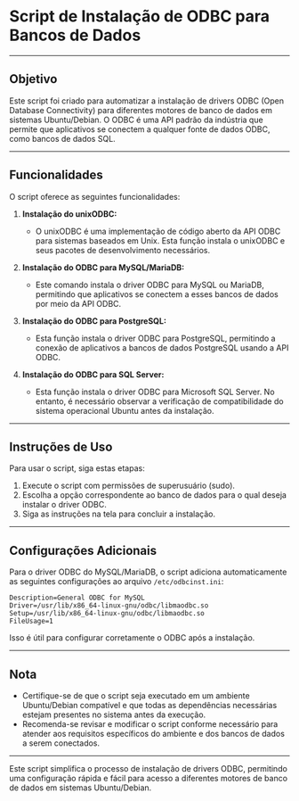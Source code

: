 # Script de Instalação de ODBC para Bancos de Dados

---

## Objetivo

Este script foi criado para automatizar a instalação de drivers ODBC (Open Database Connectivity) para diferentes motores de banco de dados em sistemas Ubuntu/Debian. O ODBC é uma API padrão da indústria que permite que aplicativos se conectem a qualquer fonte de dados ODBC, como bancos de dados SQL.

---

## Funcionalidades

O script oferece as seguintes funcionalidades:

1. **Instalação do unixODBC:**
   - O unixODBC é uma implementação de código aberto da API ODBC para sistemas baseados em Unix. Esta função instala o unixODBC e seus pacotes de desenvolvimento necessários.

2. **Instalação do ODBC para MySQL/MariaDB:**
   - Este comando instala o driver ODBC para MySQL ou MariaDB, permitindo que aplicativos se conectem a esses bancos de dados por meio da API ODBC.

3. **Instalação do ODBC para PostgreSQL:**
   - Esta função instala o driver ODBC para PostgreSQL, permitindo a conexão de aplicativos a bancos de dados PostgreSQL usando a API ODBC.

4. **Instalação do ODBC para SQL Server:**
   - Esta função instala o driver ODBC para Microsoft SQL Server. No entanto, é necessário observar a verificação de compatibilidade do sistema operacional Ubuntu antes da instalação.

---

## Instruções de Uso

Para usar o script, siga estas etapas:

1. Execute o script com permissões de superusuário (sudo).
2. Escolha a opção correspondente ao banco de dados para o qual deseja instalar o driver ODBC.
3. Siga as instruções na tela para concluir a instalação.

---

## Configurações Adicionais

Para o driver ODBC do MySQL/MariaDB, o script adiciona automaticamente as seguintes configurações ao arquivo `/etc/odbcinst.ini`:
```[mysql]
Description=General ODBC for MySQL
Driver=/usr/lib/x86_64-linux-gnu/odbc/libmaodbc.so
Setup=/usr/lib/x86_64-linux-gnu/odbc/libmaodbc.so
FileUsage=1
```


Isso é útil para configurar corretamente o ODBC após a instalação.

---

## Nota

- Certifique-se de que o script seja executado em um ambiente Ubuntu/Debian compatível e que todas as dependências necessárias estejam presentes no sistema antes da execução.
- Recomenda-se revisar e modificar o script conforme necessário para atender aos requisitos específicos do ambiente e dos bancos de dados a serem conectados.

---

Este script simplifica o processo de instalação de drivers ODBC, permitindo uma configuração rápida e fácil para acesso a diferentes motores de banco de dados em sistemas Ubuntu/Debian.


